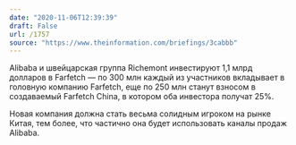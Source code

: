```yaml
---
date: "2020-11-06T12:39:39"
draft: False
url: /1757
source: "https://www.theinformation.com/briefings/3cabbb"
---
```


Alibaba и швейцарская группа Richemont инвестируют 1,1 млрд долларов в Farfetch — по 300 млн каждый из участников вкладывает в головную компанию Farfetch, еще по 250 млн станут взносом в создаваемый Farfetch China, в котором оба инвестора получат 25%. 

Новая компания должна стать весьма солидным игроком на рынке Китая, тем более, что частично она будет использовать каналы продаж Alibaba.
